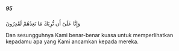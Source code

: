##### 95

<span class="ayah">وَإِنَّا عَلَىٰٓ أَن نُّرِيَكَ مَا نَعِدُهُمْ لَقَٰدِرُونَ</span>

<span class="ayah_translation">Dan sesungguhnya Kami benar-benar kuasa untuk memperlihatkan kepadamu apa yang Kami ancamkan kepada mereka.</span>
